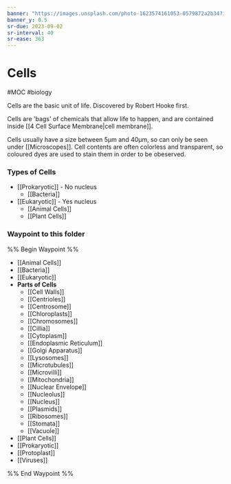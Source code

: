 ```yaml
---
banner: "https://images.unsplash.com/photo-1623574161053-0579872a2b34?ixlib=rb-1.2.1&ixid=MnwxMjA3fDB8MHxwaG90by1wYWdlfHx8fGVufDB8fHx8&auto=format&fit=crop&w=687&q=80"
banner_y: 0.5
sr-due: 2023-09-02
sr-interval: 40
sr-ease: 363
---
```

# Cells
#MOC #biology 

Cells are the basic unit of life.
Discovered by Robert Hooke first.

Cells are 'bags' of chemicals that allow life to happen, and are contained inside [[4 Cell Surface Membrane|cell membrane]].

Cells usually have a size between 5µm and 40µm, so can only be seen under [[Microscopes]]. Cell contents are often colorless and transparent, so coloured dyes are used to stain them in order to be obeserved.

### Types of Cells
- [[Prokaryotic]] - No nucleus
	- [[Bacteria]]
- [[Eukaryotic]] - Yes nucleus
	- [[Animal Cells]]
	- [[Plant Cells]]

### Waypoint to this folder
%% Begin Waypoint %%
- [[Animal Cells]]
- [[Bacteria]]
- [[Eukaryotic]]
- **Parts of Cells**
	- [[Cell Walls]]
	- [[Centrioles]]
	- [[Centrosome]]
	- [[Chloroplasts]]
	- [[Chromosomes]]
	- [[Cillia]]
	- [[Cytoplasm]]
	- [[Endoplasmic Reticulum]]
	- [[Golgi Apparatus]]
	- [[Lysosomes]]
	- [[Microtubules]]
	- [[Microvilli]]
	- [[Mitochondria]]
	- [[Nuclear Envelope]]
	- [[Nucleolus]]
	- [[Nucleus]]
	- [[Plasmids]]
	- [[Ribosomes]]
	- [[Stomata]]
	- [[Vacuole]]
- [[Plant Cells]]
- [[Prokaryotic]]
- [[Protoplast]]
- [[Viruses]]

%% End Waypoint %%
